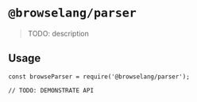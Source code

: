 # `@browselang/parser`

> TODO: description

## Usage

```
const browseParser = require('@browselang/parser');

// TODO: DEMONSTRATE API
```
